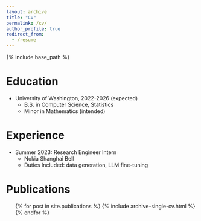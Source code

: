 ```yaml
---
layout: archive
title: "CV"
permalink: /cv/
author_profile: true
redirect_from:
  - /resume
---
```


{% include base_path %}

Education
======
* University of Washington, 2022-2026 (expected)
  * B.S. in Computer Science, Statistics
  * Minor in Mathematics (intended)

Experience
======
* Summer 2023: Research Engineer Intern
  * Nokia Shanghai Bell
  * Duties Included: data generation, LLM fine-tuning

Publications
======
  <ul>{% for post in site.publications %}
    {% include archive-single-cv.html %}
  {% endfor %}</ul>
